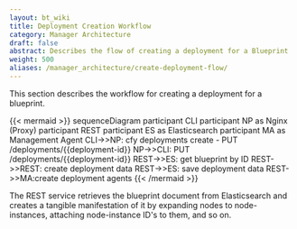 ```yaml
---
layout: bt_wiki
title: Deployment Creation Workflow
category: Manager Architecture
draft: false
abstract: Describes the flow of creating a deployment for a Blueprint
weight: 500
aliases: /manager_architecture/create-deployment-flow/
---
```

This section describes the workflow for creating a deployment for a blueprint.

{{< mermaid >}}
sequenceDiagram
    participant CLI
    participant NP as Nginx (Proxy)
    participant REST
    participant ES as Elasticsearch
    participant MA as Management Agent
    CLI->>NP: cfy deployments create - PUT /deployments/{{deployment-id}}
    NP->>CLI: PUT /deployments/{{deployment-id}}
    REST->>ES: get blueprint by ID
    REST->>REST: create deployment data
    REST->>ES: save deployment data
    REST->>MA:create deployment agents
{{< /mermaid >}}

<!-- for docs on mermaidjs see https://mermaidjs.github.io/sequenceDiagram.html -->

The REST service retrieves the blueprint document from Elasticsearch and creates a tangible manifestation of it by expanding nodes to node-instances, attaching node-instance ID's to them, and so on.